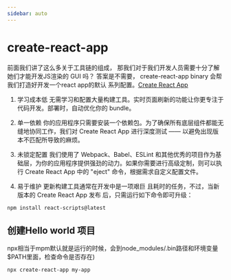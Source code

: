 ```yaml
---
sidebar: auto
---
```

# create-react-app
前面我们讲了这么多关于工具链的组成， 那我们对于我们开发人员需要十分了解她们才能开发JS渲染的 GUI 吗？ 答案是不需要， create-react-app binary 会帮我们打造好开发一个react app的默认
系列配置。[Create React App](https://create-react-app.bootcss.com/)
1. 学习成本低
无需学习和配置大量构建工具。实时页面刷新的功能让你更专注于代码开发。部署时，自动优化你的 bundle。

2. 单一依赖
你的应用程序只需要安装一个依赖包。为了确保所有底层组件都能无缝地协同工作，我们对 Create React App 进行深度测试 —— 以避免出现版本不匹配所导致的麻烦。

3. 未锁定配置
我们使用了 Webpack、Babel、ESLint 和其他优秀的项目作为基础层，为你的应用程序提供强劲的动力。如果你需要进行高级定制，则可以执行 Create React App 中的 "eject" 命令，根据需求自定义配置文件。

4. 易于维护
更新构建工具通常在开发中是一项艰巨 且耗时的任务，不过，当新版本的 Create React App 发布 后，只需运行如下命令即可升级：
```
npm install react-scripts@latest
```

## 创建Hello world 项目 
npx相当于mpm默认就是运行的时候，会到node_modules/.bin路径和环境变量$PATH里面，检查命令是否存在)
```
npx create-react-app my-app 
```


